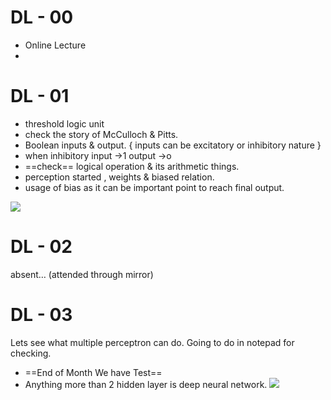 # DL - 00
- Online Lecture
- 

# DL - 01
- threshold logic unit 
- check the story of McCulloch & Pitts.
- Boolean inputs & output. { inputs can be excitatory or inhibitory nature }
- when inhibitory input →1 output →o 
- ==check== logical operation & its arithmetic things.
- perception started , weights & biased relation.
- usage of bias as it can be important point to reach final output.

![](Deep%20learning%20-%2001.png)

# DL - 02

absent… (attended through mirror)

# DL - 03

Lets see what multiple perceptron can do.
Going to do in notepad for checking.
- ==End of Month We have Test==
- Anything more than 2 hidden layer is deep neural network.
![](Deep%20learning%2003.png)



